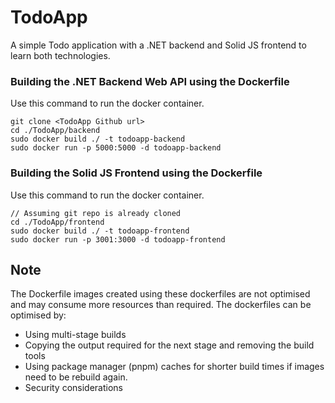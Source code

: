 # TodoApp

A simple Todo application with a .NET backend and Solid JS frontend to learn both technologies.

### Building the .NET Backend Web API using the Dockerfile

Use this command to run the docker container.

```
git clone <TodoApp Github url>
cd ./TodoApp/backend
sudo docker build ./ -t todoapp-backend
sudo docker run -p 5000:5000 -d todoapp-backend
```

### Building the Solid JS Frontend using the Dockerfile

Use this command to run the docker container.

```
// Assuming git repo is already cloned
cd ./TodoApp/frontend
sudo docker build ./ -t todoapp-frontend
sudo docker run -p 3001:3000 -d todoapp-frontend
```

## Note

The Dockerfile images created using these dockerfiles are not optimised and may consume more resources than required. The dockerfiles can be optimised by:

- Using multi-stage builds
- Copying the output required for the next stage and removing the build tools
- Using package manager (pnpm) caches for shorter build times if images need to be rebuild again.
- Security considerations

